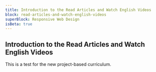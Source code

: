 ```yaml
---
title: Introduction to the Read Articles and Watch English Videos
block: read-articles-and-watch-english-videos
superBlock: Responsive Web Design
isBeta: true
---
```


## Introduction to the Read Articles and Watch English Videos

This is a test for the new project-based curriculum.
